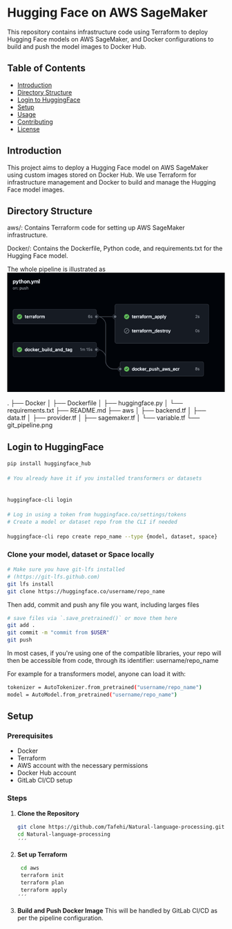 # Hugging Face on AWS SageMaker

This repository contains infrastructure code using Terraform to deploy Hugging Face models on AWS SageMaker, and Docker configurations to build and push the model images to Docker Hub.

## Table of Contents

- [Introduction](#introduction)
- [Directory Structure](#directory-structure)
- [Login to HuggingFace](#setup)
- [Setup](#setup)
- [Usage](#usage)
- [Contributing](#contributing)
- [License](#license)

## Introduction

This project aims to deploy a Hugging Face model on AWS SageMaker using custom images stored on Docker Hub. We use Terraform for infrastructure management and Docker to build and manage the Hugging Face model images.

## Directory Structure


aws/: Contains Terraform code for setting up AWS SageMaker infrastructure.

Docker/: Contains the Dockerfile, Python code, and requirements.txt for the Hugging Face model.

The whole pipeline is illustrated as ![git_pipeline](git_pipeline.png)

.
├── Docker
│   ├── Dockerfile
│   ├── huggingface.py
│   └── requirements.txt
├── README.md
├── aws
│   ├── backend.tf
│   ├── data.tf
│   ├── provider.tf
│   ├── sagemaker.tf
│   └── variable.tf
└── git_pipeline.png

## Login to HuggingFace
 ```bash
pip install huggingface_hub

# You already have it if you installed transformers or datasets


huggingface-cli login

# Log in using a token from huggingface.co/settings/tokens
# Create a model or dataset repo from the CLI if needed

huggingface-cli repo create repo_name --type {model, dataset, space}
```

### Clone your model, dataset or Space locally

 ```bash
# Make sure you have git-lfs installed
# (https://git-lfs.github.com)
git lfs install
git clone https://huggingface.co/username/repo_name
``` 
Then add, commit and push any file you want, including larges files
 ```bash
# save files via `.save_pretrained()` or move them here
git add .
git commit -m "commit from $USER"
git push
``` 
In most cases, if you're using one of the compatible libraries, your repo will then be accessible from code, through its identifier: username/repo_name

For example for a transformers model, anyone can load it with:

 ```bash
tokenizer = AutoTokenizer.from_pretrained("username/repo_name")
model = AutoModel.from_pretrained("username/repo_name")
```

## Setup

### Prerequisites

- Docker
- Terraform
- AWS account with the necessary permissions
- Docker Hub account
- GitLab CI/CD setup

### Steps

1. **Clone the Repository**

   ```bash
   git clone https://github.com/Tafehi/Natural-language-processing.git
   cd Natural-language-processing
   ´´´
2. **Set up Terraform**

   ```bash
    cd aws
    terraform init
    terraform plan
    terraform apply
   ´´´

3. **Build and Push Docker Image**
This will be handled by GitLab CI/CD as per the pipeline configuration.